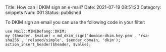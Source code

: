 Title: How can I DKIM sign an e-mail?
Date: 2021-07-19 08:51:23
Category: snippets
Num: 001
Status: published

To DKIM sign an email you can use the following code in your filter:  

    use Mail::MIMEDefang::DKIM;  
    my ($header, $value) = md_dkim_sign('domain-dkim.key.pem', 'rsa-sha256', 'relaxed/simple', $sender_domain, 'dkim');  
    action_insert_header($header, $value);
